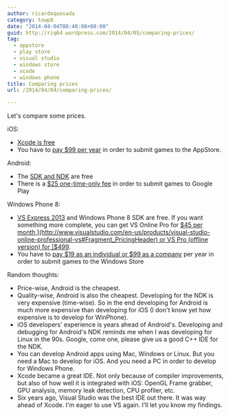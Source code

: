 ```yaml
---
author: ricardoquesada
category: towp8
date: "2014-04-04T08:48:08+00:00"
guid: http://riq64.wordpress.com/2014/04/05/comparing-prices/
tag:
  - appstore
  - play store
  - visual studio
  - windows store
  - xcode
  - windows phone
title: Comparing prices
url: /2014/04/04/comparing-prices/

---
```

Let's compare some prices.

iOS:

- [Xcode is free](https://itunes.apple.com/us/app/xcode/id497799835?mt=12)
- You have to [pay $99 per year](https://developer.apple.com/programs/ios/) in order to submit games to the AppStore.

Android:

- The [SDK and NDK](https://developer.android.com/sdk/index.html) are free
- There is a [$25 one-time-only fee](https://support.google.com/googleplay/android-developer/answer/113468?hl=en) in order to submit games to Google Play

Windows Phone 8:

- [VS Express 2013](https://dev.windowsphone.com/en-us/downloadsdk) and Windows Phone 8 SDK are free. If you want something more complete, you can get VS Online Pro for [$45 per month,](http://www.visualstudio.com/en-us/products/visual-studio-online-professional-vs#Fragment_PricingHeader) or VS Pro (offline version) for [$499](http://www.microsoftstore.com/store/msusa/en_US/pdp/Visual-Studio-Professional-2013/productID.284832200).
- You have to [pay $19 as an individual or $99 as a company](https://dev.windowsphone.com/en-us/join) per year in order to submit games to the Windows Store

Random thoughts:

- Price-wise, Android is the cheapest.
- Quality-wise, Android is also the cheapest. Developing for the NDK is very expensive (time-wise). So in the end developing for Android is much more expensive than developing for iOS (I don't know yet how expensive is to develop for WinPhone).
- iOS developers' experience is years ahead of Android's. Developing and debugging for Android's NDK reminds me when I was developing for Linux in the 90s. Google, come one, please give us a good C++ IDE for the NDK.
- You can develop Android apps using Mac, Windows or Linux. But you need a Mac to develop for iOS. And you need a PC in order to develop for Windows Phone.
- Xcode became a great IDE. Not only because of compiler improvements, but also of how well it is integrated with iOS: OpenGL Frame grabber, GPU analysis, memory leak detection, CPU profiler, etc.
- Six years ago, Visual Studio was the best IDE out there. It was way ahead of Xcode. I'm eager to use VS again. I'll let you know my findings.
